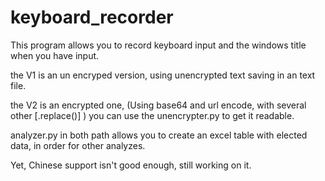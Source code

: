 # keyboard_recorder

This program allows you to  record keyboard input and the windows title when you have input.

the V1 is an un encryped version, using unencrypted text saving in an text file. 

the V2 is an encrypted one, (Using base64 and url encode, with several other [.replace()] ) you can use the unencrypter.py to get it readable.

analyzer.py in both path allows you to create an excel table with elected data, in order for other analyzes.

Yet, Chinese support isn't good enough, still working on it.
